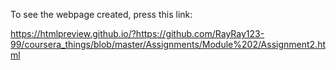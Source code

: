 To see the webpage created, press this link:

https://htmlpreview.github.io/?https://github.com/RayRay123-99/coursera_things/blob/master/Assignments/Module%202/Assignment2.html
